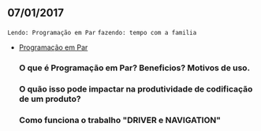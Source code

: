 07/01/2017
----------

`Lendo: Programação em Par` `fazendo: tempo com a familia`
 

- [Programação em Par](https://medium.com/@kogantimounica/pair-programming-e0094dfd714b)
    ### O que é Programação em Par? Beneficios? Motivos de uso.
    ### O quão isso pode impactar na produtividade de codificação de um produto?
    ### Como funciona o trabalho "DRIVER e NAVIGATION"